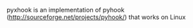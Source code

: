pyxhook is an implementation of pyhook (http://sourceforge.net/projects/pyhook/) that works on Linux
